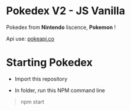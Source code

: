 # Pokedex V2 - JS Vanilla 

Pokedex from **Nintendo** liscence, **Pokemon** !

Api use: [pokeapi.co](https://pokeapi.co/)

# Starting Pokedex

- Import this repository

- In folder, run this NPM command line
> npm start


